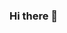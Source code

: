 ### Hi there 👋

<!--
**CesarSun/CesarSun** is a ✨ _special_ ✨ repository because its `README.md` (this file) appears on your GitHub profile.
<h1 align="left">Olá, me chamo Cesar Pladevall Moreira. </h1>


<div display=infline-flex align=center >
  
<p align="center">



<a href="https://www.linkedin.com/in/cesar-pladevall-moreira-8147a592/" target="blank"><img align="center" src="https://raw.githubusercontent.com/rahuldkjain/github-profile-readme-generator/master/src/images/icons/Social/linked-in-alt.svg" alt="linkedin.com/in/cesar-pladevall-moreira-8147a592/" height="30" width="40" /></a>


<a href="https://www.instagram.com/cesarsunshine/" target="blank"><img align="center" src="https://raw.githubusercontent.com/rahuldkjain/github-profile-readme-generator/master/src/images/icons/Social/instagram.svg" alt="instagram.com/cesarsunshine/" height="30" width="40" /></a> 
</p> 
  



<div align="center">
  <a href="https://github.com/CesarSun">
  <img height="150em" src="https://github-readme-stats.vercel.app/api?username=CesarSun&show_icons=true&theme=dracula&include_all_commits=true&count_private=true" />
  <img height="150em" src="https://github-readme-stats.vercel.app/api/top-langs/?username=CesarSun&layout=compact&langs_count=7&theme=dracula" />
</div>
